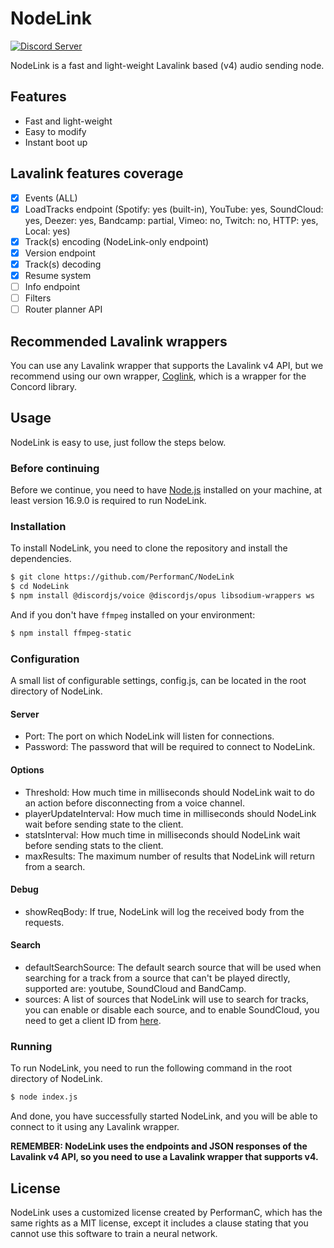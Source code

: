 # NodeLink

[![Discord Server](https://img.shields.io/discord/1036045973039890522?color=5865F2&logo=discord&logoColor=white)](https://discord.gg/YcaK3puy49)

NodeLink is a fast and light-weight Lavalink based (v4) audio sending node.

## Features

- Fast and light-weight
- Easy to modify
- Instant boot up

## Lavalink features coverage

- [x] Events (ALL)
- [x] LoadTracks endpoint (Spotify: yes (built-in), YouTube: yes, SoundCloud: yes, Deezer: yes, Bandcamp: partial, Vimeo: no, Twitch: no, HTTP: yes, Local: yes)
- [x] Track(s) encoding (NodeLink-only endpoint)
- [x] Version endpoint
- [x] Track(s) decoding
- [x] Resume system
- [ ] Info endpoint
- [ ] Filters
- [ ] Router planner API

## Recommended Lavalink wrappers

You can use any Lavalink wrapper that supports the Lavalink v4 API, but we recommend using our own wrapper, [Coglink](https://github.com/PerformanC/Coglink), which is a wrapper for the Concord library.

## Usage

NodeLink is easy to use, just follow the steps below.

### Before continuing

Before we continue, you need to have [Node.js](https://nodejs.org/en/) installed on your machine, at least version 16.9.0 is required to run NodeLink.

### Installation

To install NodeLink, you need to clone the repository and install the dependencies.

```bash
$ git clone https://github.com/PerformanC/NodeLink
$ cd NodeLink
$ npm install @discordjs/voice @discordjs/opus libsodium-wrappers ws
```

And if you don't have `ffmpeg` installed on your environment:

```bash
$ npm install ffmpeg-static
```

### Configuration

A small list of configurable settings, config.js, can be located in the root directory of NodeLink.

#### Server

* Port: The port on which NodeLink will listen for connections.
* Password: The password that will be required to connect to NodeLink.

#### Options

* Threshold: How much time in milliseconds should NodeLink wait to do an action before disconnecting from a voice channel.
* playerUpdateInterval: How much time in milliseconds should NodeLink wait before sending state to the client.
* statsInterval: How much time in milliseconds should NodeLink wait before sending stats to the client.
* maxResults: The maximum number of results that NodeLink will return from a search.

#### Debug

* showReqBody: If true, NodeLink will log the received body from the requests.

#### Search

* defaultSearchSource: The default search source that will be used when searching for a track from a source that can't be played directly, supported are: youtube, SoundCloud and BandCamp.
* sources: A list of sources that NodeLink will use to search for tracks, you can enable or disable each source, and to enable SoundCloud, you need to get a client ID from [here](https://soundcloud.com/you/apps).

### Running

To run NodeLink, you need to run the following command in the root directory of NodeLink.

```bash
$ node index.js
```

And done, you have successfully started NodeLink, and you will be able to connect to it using any Lavalink wrapper.

**REMEMBER: NodeLink uses the endpoints and JSON responses of the Lavalink v4 API, so you need to use a Lavalink wrapper that supports v4.**

## License

NodeLink uses a customized license created by PerformanC, which has the same rights as a MIT license, except it includes a clause stating that you cannot use this software to train a neural network.

